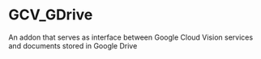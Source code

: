 # GCV_GDrive
An addon that serves as interface between Google Cloud Vision services and documents stored in Google Drive
